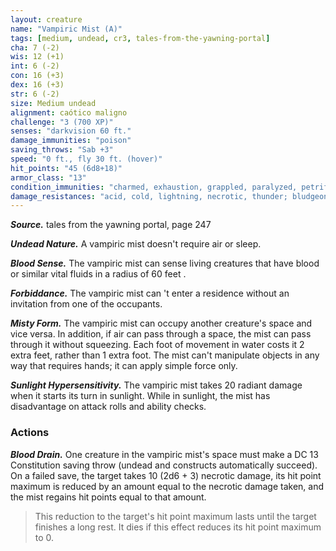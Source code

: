 ```yaml
---
layout: creature
name: "Vampiric Mist (A)"
tags: [medium, undead, cr3, tales-from-the-yawning-portal]
cha: 7 (-2)
wis: 12 (+1)
int: 6 (-2)
con: 16 (+3)
dex: 16 (+3)
str: 6 (-2)
size: Medium undead
alignment: caótico maligno
challenge: "3 (700 XP)"
senses: "darkvision 60 ft."
damage_immunities: "poison"
saving_throws: "Sab +3"
speed: "0 ft., fly 30 ft. (hover)"
hit_points: "45 (6d8+18)"
armor_class: "13"
condition_immunities: "charmed, exhaustion, grappled, paralyzed, petrified, poisoned, prone, restrained"
damage_resistances: "acid, cold, lightning, necrotic, thunder; bludgeoning, piercing, and slashing from nonmagical attacks"
---
```


***Source.*** tales from the yawning portal,  page 247

***Undead Nature.*** A vampiric mist doesn't require air or sleep.

***Blood Sense.*** The vampiric mist can sense living creatures that have blood or similar vital fluids in a radius of 60 feet .

***Forbiddance.*** The vampiric mist can 't enter a residence without an invitation from one of the occupants.

***Misty Form.*** The vampiric mist can occupy another creature's space and vice versa. In addition, if air can pass through a space, the mist can pass through it without squeezing. Each foot of movement in water costs it 2 extra feet, rather than 1 extra foot. The mist can't manipulate objects in any way that requires hands; it can apply simple force only.

***Sunlight Hypersensitivity.*** The vampiric mist takes 20 radiant damage when it starts its turn in sunlight. While in sunlight, the mist has disadvantage on attack rolls and ability checks.

### Actions

***Blood Drain.*** One creature in the vampiric mist's space must make a DC 13 Constitution saving throw (undead and constructs automatically succeed). On a failed save, the target takes 10 (2d6 + 3) necrotic damage, its hit point maximum is reduced by an amount equal to the necrotic damage taken, and the mist regains hit points equal to that amount.

>This reduction to the target's hit point maximum lasts until the target finishes a long rest. It dies if this effect reduces its hit point maximum to 0.